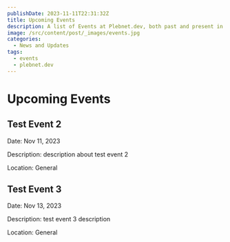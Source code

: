 ```yaml
---
publishDate: 2023-11-11T22:31:32Z
title: Upcoming Events
description: A list of Events at Plebnet.dev, both past and present in Discord.
image: /src/content/post/_images/events.jpg
categories:
  - News and Updates
tags:
  - events
  - plebnet.dev
---
```


# Upcoming Events

## Test Event 2

Date: Nov 11, 2023

Description: description about test event 2

Location: General

## Test Event 3

Date: Nov 13, 2023

Description: test event 3 description

Location: General
